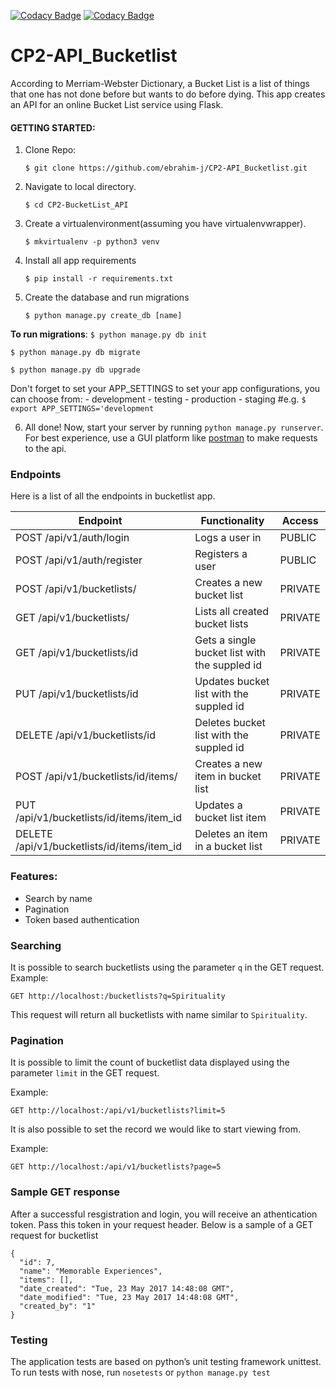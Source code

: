 [![Codacy Badge](https://api.codacy.com/project/badge/Grade/8a1fa4c8931d440d97bdb7711c502f88)](https://www.codacy.com/app/ebrahim-j/CP2-API_Bucketlist?utm_source=github.com&amp;utm_medium=referral&amp;utm_content=ebrahim-j/CP2-API_Bucketlist&amp;utm_campaign=Badge_Grade)
[![Codacy Badge](https://api.codacy.com/project/badge/Coverage/8a1fa4c8931d440d97bdb7711c502f88)](https://www.codacy.com/app/ebrahim-j/CP2-API_Bucketlist?utm_source=github.com&utm_medium=referral&utm_content=ebrahim-j/CP2-API_Bucketlist&utm_campaign=Badge_Coverage)
# CP2-API_Bucketlist
According to Merriam-Webster Dictionary, a Bucket List is a list of things that one has not done before but wants to do before dying. This app creates an API for an online Bucket List service using Flask.


#### GETTING STARTED:

1. Clone Repo:

    ```
    $ git clone https://github.com/ebrahim-j/CP2-API_Bucketlist.git
    ```
2. Navigate to local directory.

    ```
    $ cd CP2-BucketList_API
    ```
3. Create a virtualenvironment(assuming you have virtualenvwrapper).

    ```
    $ mkvirtualenv -p python3 venv
    ```
4. Install all app requirements

    ```
    $ pip install -r requirements.txt
    ```

5. Create the database and run migrations

    ```
    $ python manage.py create_db [name]
    ```

**To run migrations**:
   `$ python manage.py db init`

   `$ python manage.py db migrate`

   `$ python manage.py db upgrade`

Don't forget to set your APP_SETTINGS to set your app configurations, you can choose from:
    - development
    - testing
    - production
    - staging
    #e.g.
    `$ export APP_SETTINGS='development`

 6. All done! Now, start your server by running `python manage.py runserver`. For best experience, use a GUI platform like [postman](https://www.getpostman.com/) to make requests to the api.

### Endpoints

Here is a list of all the endpoints in bucketlist app.

Endpoint | Functionality| Access
------------ | ------------- | ------------- 
POST /api/v1/auth/login |Logs a user in | PUBLIC
POST /api/v1/auth/register | Registers a user | PUBLIC
POST /api/v1/bucketlists/ | Creates a new bucket list | PRIVATE
GET /api/v1/bucketlists/ | Lists all created bucket lists | PRIVATE
GET /api/v1/bucketlists/id | Gets a single bucket list with the suppled id | PRIVATE
PUT /api/v1/bucketlists/id | Updates bucket list with the suppled id | PRIVATE
DELETE /api/v1/bucketlists/id | Deletes bucket list with the suppled id | PRIVATE
POST /api/v1/bucketlists/id/items/ | Creates a new item in bucket list | PRIVATE
PUT /api/v1/bucketlists/id/items/item_id | Updates a bucket list item | PRIVATE
DELETE /api/v1/bucketlists/id/items/item_id | Deletes an item in a bucket list | PRIVATE

### Features:
* Search by name
* Pagination
* Token based authentication
### Searching

It is possible to search bucketlists using the parameter `q` in the GET request. 
Example:

`GET http://localhost:/bucketlists?q=Spirituality`

This request will return all bucketlists with name similar to `Spirituality`.

### Pagination

It is possible to limit the count of bucketlist data displayed using the parameter `limit` in the GET request. 

Example:

`GET http://localhost:/api/v1/bucketlists?limit=5`

It is also possible to set the record we would like to start viewing from.

Example:

`GET http://localhost:/api/v1/bucketlists?page=5`

### Sample GET response
After a successful resgistration and login, you will receive an athentication token. Pass this token in your request header.
Below is a sample of a GET request for bucketlist

```
{
  "id": 7,
  "name": "Memorable Experiences",
  "items": [],
  "date_created": "Tue, 23 May 2017 14:48:08 GMT",
  "date_modified": "Tue, 23 May 2017 14:48:08 GMT",
  "created_by": "1"
}

```

### Testing
The application tests are based on python’s unit testing framework unittest.
To run tests with nose, run `nosetests` or `python manage.py test`
